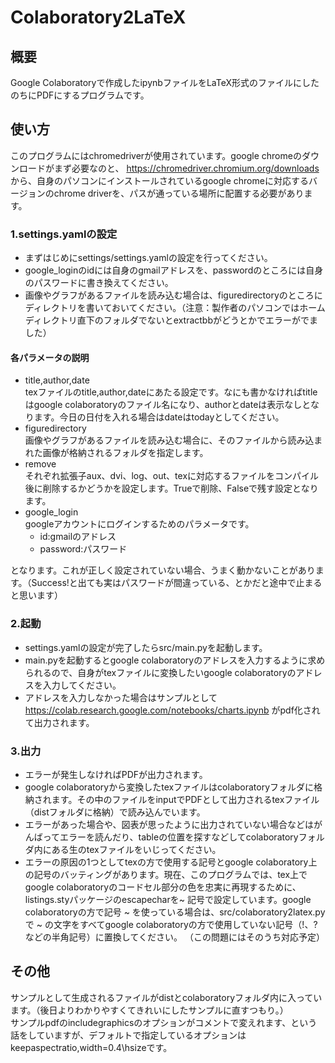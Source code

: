 # Colaboratory2LaTeX
## 概要
Google Colaboratoryで作成したipynbファイルをLaTeX形式のファイルにしたのちにPDFにするプログラムです。
## 使い方
このプログラムにはchromedriverが使用されています。google chromeのダウンロードがまず必要なのと、 https://chromedriver.chromium.org/downloads から、自身のパソコンにインストールされているgoogle chromeに対応するバージョンのchrome driverを、パスが通っている場所に配置する必要があります。
### 1.settings.yamlの設定
- まずはじめにsettings/settings.yamlの設定を行ってください。
- google_loginのidには自身のgmailアドレスを、passwordのところには自身のパスワードに書き換えてください。
- 画像やグラフがあるファイルを読み込む場合は、figuredirectoryのところにディレクトリを書いておいてください。（注意：製作者のパソコンではホームディレクトリ直下のフォルダでないとextractbbがどうとかでエラーがでました）
#### 各パラメータの説明
- title,author,date  
texファイルのtitle,author,dateにあたる設定です。なにも書かなければtitleはgoogle colaboratoryのファイル名になり、authorとdateは表示なしとなります。今日の日付を入れる場合はdateはtodayとしてください。
- figuredirectory  
画像やグラフがあるファイルを読み込む場合に、そのファイルから読み込まれた画像が格納されるフォルダを指定します。
- remove  
それぞれ拡張子aux、dvi、log、out、texに対応するファイルをコンパイル後に削除するかどうかを設定します。Trueで削除、Falseで残す設定となります。
- google_login  
googleアカウントにログインするためのパラメータです。
    - id:gmailのアドレス
    - password:パスワード

となります。これが正しく設定されていない場合、うまく動かないことがあります。（Success!と出ても実はパスワードが間違っている、とかだと途中で止まると思います）
### 2.起動
- settings.yamlの設定が完了したらsrc/main.pyを起動します。
- main.pyを起動するとgoogle colaboratoryのアドレスを入力するように求められるので、自身がtexファイルに変換したいgoogle colaboratoryのアドレスを入力してください。
- アドレスを入力しなかった場合はサンプルとして https://colab.research.google.com/notebooks/charts.ipynb がpdf化されて出力されます。
### 3.出力
- エラーが発生しなければPDFが出力されます。
- google colaboratoryから変換したtexファイルはcolaboratoryフォルダに格納されます。その中のファイルをinputでPDFとして出力されるtexファイル（distフォルダに格納）で読み込んでいます。
- エラーがあった場合や、図表が思ったように出力されていない場合などはがんばってエラーを読んだり、tableの位置を探すなどしてcolaboratoryフォルダ内にある生のtexファイルをいじってください。
- エラーの原因の1つとしてtexの方で使用する記号とgoogle colaboratory上の記号のバッティングがあります。現在、このプログラムでは、tex上でgoogle colaboratoryのコードセル部分の色を忠実に再現するために、listings.styパッケージのescapecharを~ 記号で設定しています。google colaboratoryの方で記号 ~ を使っている場合は、src/colaboratory2latex.pyで ~ の文字をすべてgoogle colaboratoryの方で使用していない記号（!、?などの半角記号）に置換してください。
（この問題にはそのうち対応予定）
## その他
サンプルとして生成されるファイルがdistとcolaboratoryフォルダ内に入っています。（後日よりわかりやすくてきれいにしたサンプルに直すつもり。）  
サンプルpdfのincludegraphicsのオプションがコメントで変えれます、という話をしていますが、デフォルトで指定しているオプションはkeepaspectratio,width=0.4\hsizeです。
